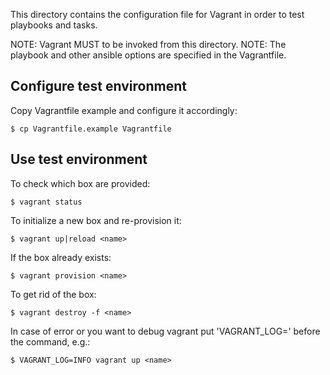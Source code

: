 This directory contains the configuration file for Vagrant in order to test playbooks and tasks.

NOTE: Vagrant MUST to be invoked from this directory.
NOTE: The playbook and other ansible options are specified in the Vagrantfile.

## Configure test environment

Copy Vagrantfile example and configure it accordingly:

    $ cp Vagrantfile.example Vagrantfile

## Use test environment

To check which box are provided:

    $ vagrant status

To initialize a new box and re-provision it:

    $ vagrant up|reload <name>

If the box already exists:

    $ vagrant provision <name>

To get rid of the box:

    $ vagrant destroy -f <name>


In case of error or you want to debug vagrant put 'VAGRANT_LOG=<level>' before the command, e.g.:

    $ VAGRANT_LOG=INFO vagrant up <name>